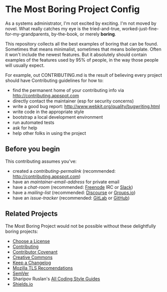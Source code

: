 # The Most Boring Project Config

As a systems administrator, I'm not excited by exciting. I'm not moved by novel. What really catches my eye is the tried-and-true, worked-just-fine-for-my-grandparents, by-the-book, or merely **boring**.

This repository collects all the best examples of boring that can be found. Sometimes that means minimalist, sometimes that means boilerplate. Often it won't include the newest features. But it absolutely should contain examples of the features used by 95% of people, in the way those people will usually expect.

For example, out CONTRIBUTING.md is the result of believing every project should have Contributing guidelines for how to:

-   find the permanent home of your contributing info via
    http://contributing.appspot.com
-   directly contact the maintainer (esp for security concerns)
-   write a good bug report:
    http://www.webkit.org/quality/bugwriting.html
-   write code in the appropriate style
-   bootstrap a local development environment
-   run automated tests
-   ask for help
-   help other folks in using the project

## Before you begin

This contributing assumes you've:

-   created a *contributing-permalink*
    (recommended: http://contributing.appspot.com)
-   have an *maintainer-email-address* for private email
-   have a *chat-room* (recommended: [Freenode](https://freenode.net/)
    IRC or [Slack](https://slack.com/))
-   have a *mailing-list* (recommended:
    [Discourse](http://www.discourse.org/) or
    [Groups.io](https://groups.io/))
-   have an *issue-tracker* (recommended: [GitLab](https://gitlab.com/)
    or [GitHub](http://github.com/))

## Related Projects

The Most Boring Project would not be possible without these delightfully
boring projects:

-   [Choose a License](http://choosealicense.com/)
-   [Contributing](http://contributing.appspot.com)
-   [Contributor Covenant](http://contributor-covenant.org/)
-   [Creative Commons](https://creativecommons.org/choose/)
-   [Keep a Changelog](http://keepachangelog.com/)
-   [Mozilla TLS
    Recomendations](https://wiki.mozilla.org/Security/Server_Side_TLS)
-   [SemVer](http://semver.org/)
-   Sharipov Ruslan's [All Coding Style
    Guides](https://github.com/sharipov-ru/all-coding-style-guides)
-   [Shields.io](http://shields.io/)
